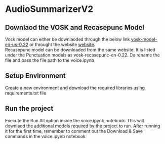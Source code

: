 # AudioSummarizerV2

## Downlaod the VOSK and Recasepunc Model
Vosk model can either be downlaoded through the below link
[vosk-model-en-us-0.22](https://alphacephei.com/vosk/models/vosk-model-en-us-0.22.zip)
or throught the website 
[website](https://alphacephei.com/vosk/models).<br>
Recasepunc model can be downloaded from the same website. It is listed under the Punctuation models as vosk-recasepunc-en-0.22.
Do rename the file and pass the file path to the voice.ipynb




## Setup Environment
Create a new environment and download the required libraries using requirements.txt file

## Run the project
Execute the Run All option inside the voice.ipynb notebook.
This will downlaod the additional models required by the project to run.
After running it for the first time, remember to comment out the Download & Save commands in the voice.ipynb notebook


